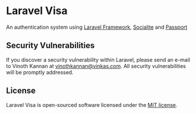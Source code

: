 # Laravel Visa

An authentication system using [Laravel Framework](https://github.com/laravel/laravel), [Socialite](https://github.com/laravel/Socialite) and [Passport](https://github.com/laravel/passport)

## Security Vulnerabilities

If you discover a security vulnerability within Laravel, please send an e-mail to Vinoth Kannan at vinothkannan@vinkas.com. All security vulnerabilities will be promptly addressed.

## License

Laravel Visa is open-sourced software licensed under the [MIT license](http://opensource.org/licenses/MIT).
